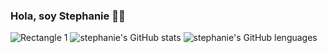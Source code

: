 ### Hola, soy Stephanie 👩‍💻

![Rectangle 1](https://user-images.githubusercontent.com/65919895/114769967-84fb8800-9d30-11eb-9d26-85f1e4a312cc.png)
![stephanie's GitHub stats](https://github-readme-stats.vercel.app/api?username=stephaniejolianis&theme=buefy&show_icons=true) ![stephanie's GitHub lenguages](https://github-readme-stats.vercel.app/api/top-langs/?username=stephaniejolianis&theme=buefy) 
<!--
**StephanieJolianis/StephanieJolianis** is a ✨ _special_ ✨ repository because its `README.md` (this file) appears on your GitHub profile.

Here are some ideas to get you started:

- 🔭 I’m currently working on ...
- 🌱 I’m currently learning ...
- 👯 I’m looking to collaborate on ...
- 🤔 I’m looking for help with ...
- 💬 Ask me about ...
- 📫 How to reach me: ...
- 😄 Pronouns: ...
- ⚡ Fun fact: ...
-->
